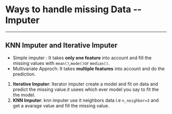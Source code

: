 # Ways to handle missing Data --Imputer
-----------------------------------------------------------------------------------------------------------------
KNN Imputer and Iterative Imputer
-----------------------------------------------------------------------------------------------------------------

* Simple imputer : It takes **only one feature** into account and fill the missing values with `mean()`,`mode()`or `median()`.
* Multivariate Approch: It takes **multiple features** into account and do the prediction.
 1. **Iterative Imputer**: Iterator imputer create a model and fit on data and predict the missing value.it usees which ever model you say to fit the the model.
 2. **KNN Imputer**: knn imputer use it neighbors data i.e `n_neighbor=3` and get a avarage value and fill the missing value.
  
